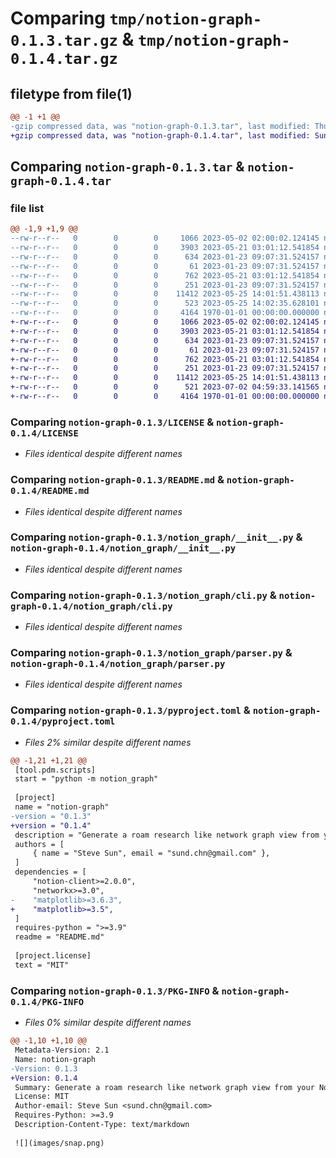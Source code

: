 # Comparing `tmp/notion-graph-0.1.3.tar.gz` & `tmp/notion-graph-0.1.4.tar.gz`

## filetype from file(1)

```diff
@@ -1 +1 @@
-gzip compressed data, was "notion-graph-0.1.3.tar", last modified: Thu May 25 14:03:10 2023, max compression
+gzip compressed data, was "notion-graph-0.1.4.tar", last modified: Sun Jul  2 04:59:55 2023, max compression
```

## Comparing `notion-graph-0.1.3.tar` & `notion-graph-0.1.4.tar`

### file list

```diff
@@ -1,9 +1,9 @@
--rw-r--r--   0        0        0     1066 2023-05-02 02:00:02.124145 notion-graph-0.1.3/LICENSE
--rw-r--r--   0        0        0     3903 2023-05-21 03:01:12.541854 notion-graph-0.1.3/README.md
--rw-r--r--   0        0        0      634 2023-01-23 09:07:31.524157 notion-graph-0.1.3/notion_graph/__init__.py
--rw-r--r--   0        0        0       61 2023-01-23 09:07:31.524157 notion-graph-0.1.3/notion_graph/__main__.py
--rw-r--r--   0        0        0      762 2023-05-21 03:01:12.541854 notion-graph-0.1.3/notion_graph/cli.py
--rw-r--r--   0        0        0      251 2023-01-23 09:07:31.524157 notion-graph-0.1.3/notion_graph/helper.py
--rw-r--r--   0        0        0    11412 2023-05-25 14:01:51.438113 notion-graph-0.1.3/notion_graph/parser.py
--rw-r--r--   0        0        0      523 2023-05-25 14:02:35.628101 notion-graph-0.1.3/pyproject.toml
--rw-r--r--   0        0        0     4164 1970-01-01 00:00:00.000000 notion-graph-0.1.3/PKG-INFO
+-rw-r--r--   0        0        0     1066 2023-05-02 02:00:02.124145 notion-graph-0.1.4/LICENSE
+-rw-r--r--   0        0        0     3903 2023-05-21 03:01:12.541854 notion-graph-0.1.4/README.md
+-rw-r--r--   0        0        0      634 2023-01-23 09:07:31.524157 notion-graph-0.1.4/notion_graph/__init__.py
+-rw-r--r--   0        0        0       61 2023-01-23 09:07:31.524157 notion-graph-0.1.4/notion_graph/__main__.py
+-rw-r--r--   0        0        0      762 2023-05-21 03:01:12.541854 notion-graph-0.1.4/notion_graph/cli.py
+-rw-r--r--   0        0        0      251 2023-01-23 09:07:31.524157 notion-graph-0.1.4/notion_graph/helper.py
+-rw-r--r--   0        0        0    11412 2023-05-25 14:01:51.438113 notion-graph-0.1.4/notion_graph/parser.py
+-rw-r--r--   0        0        0      521 2023-07-02 04:59:33.141565 notion-graph-0.1.4/pyproject.toml
+-rw-r--r--   0        0        0     4164 1970-01-01 00:00:00.000000 notion-graph-0.1.4/PKG-INFO
```

### Comparing `notion-graph-0.1.3/LICENSE` & `notion-graph-0.1.4/LICENSE`

 * *Files identical despite different names*

### Comparing `notion-graph-0.1.3/README.md` & `notion-graph-0.1.4/README.md`

 * *Files identical despite different names*

### Comparing `notion-graph-0.1.3/notion_graph/__init__.py` & `notion-graph-0.1.4/notion_graph/__init__.py`

 * *Files identical despite different names*

### Comparing `notion-graph-0.1.3/notion_graph/cli.py` & `notion-graph-0.1.4/notion_graph/cli.py`

 * *Files identical despite different names*

### Comparing `notion-graph-0.1.3/notion_graph/parser.py` & `notion-graph-0.1.4/notion_graph/parser.py`

 * *Files identical despite different names*

### Comparing `notion-graph-0.1.3/pyproject.toml` & `notion-graph-0.1.4/pyproject.toml`

 * *Files 2% similar despite different names*

```diff
@@ -1,21 +1,21 @@
 [tool.pdm.scripts]
 start = "python -m notion_graph"
 
 [project]
 name = "notion-graph"
-version = "0.1.3"
+version = "0.1.4"
 description = "Generate a roam research like network graph view from your Notion pages."
 authors = [
     { name = "Steve Sun", email = "sund.chn@gmail.com" },
 ]
 dependencies = [
     "notion-client>=2.0.0",
     "networkx>=3.0",
-    "matplotlib>=3.6.3",
+    "matplotlib>=3.5",
 ]
 requires-python = ">=3.9"
 readme = "README.md"
 
 [project.license]
 text = "MIT"
```

### Comparing `notion-graph-0.1.3/PKG-INFO` & `notion-graph-0.1.4/PKG-INFO`

 * *Files 0% similar despite different names*

```diff
@@ -1,10 +1,10 @@
 Metadata-Version: 2.1
 Name: notion-graph
-Version: 0.1.3
+Version: 0.1.4
 Summary: Generate a roam research like network graph view from your Notion pages.
 License: MIT
 Author-email: Steve Sun <sund.chn@gmail.com>
 Requires-Python: >=3.9
 Description-Content-Type: text/markdown
 
 ![](images/snap.png)
```


